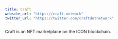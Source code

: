 ```yaml
---
title: Craft
website_url: "https://craft.network"
twitter_url: "https://twitter.com/craftdotnetwork"
---
```


Craft is an NFT marketplace on the ICON blockchain.